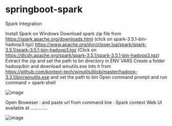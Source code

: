 # springboot-spark
Spark Integration

Install Spark on Windows
Download spark zip file from https://spark.apache.org/downloads.html  (click on spark-3.5.1-bin-hadoop3.tgz)
https://www.apache.org/dyn/closer.lua/spark/spark-3.5.1/spark-3.5.1-bin-hadoop3.tgz (Click on https://dlcdn.apache.org/spark/spark-3.5.1/spark-3.5.1-bin-hadoop3.tgz)
Extract the zip and set the path to bn directory in ENV VARS
Create a folder hadoop/bin and download winutils.exe into it from https://github.com/kontext-tech/winutils/blob/master/hadoop-3.3.1/bin/winutils.exe and set the path to bin
Open command prompt and run command > spark-shell

![image](https://github.com/srss-pocs/springboot-spark/assets/145287517/aea23e04-2e33-44a8-a087-0585193dad9b)

Open Broweser : and paste url from command line : Spark context Web UI available at .............

![image](https://github.com/srss-pocs/springboot-spark/assets/145287517/d42de1a8-fc7b-4909-8898-6de54ccf4d0f)

